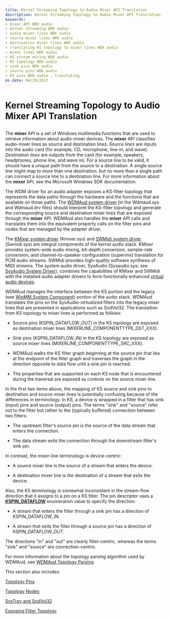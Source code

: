 ```yaml
---
title: Kernel Streaming Topology to Audio Mixer API Translation
description: Kernel Streaming Topology to Audio Mixer API Translation
keywords:
- mixer API WDK audio
- kernel streaming WDK audio
- audio mixer lines WDK audio
- source mixer lines WDK audio
- destination mixer lines WDK audio
- translating KS topology to mixer lines WDK audio
- mixer lines WDK audio
- KS stream mixing WDK audio
- KS topology WDK audio
- sink pins WDK audio
- source pins WDK audio
- KS pins WDK audio , translating
ms.date: 04/20/2017
---
```


# Kernel Streaming Topology to Audio Mixer API Translation


## <span id="kernel_streaming_topology_to_audio_mixer_api_translation"></span><span id="KERNEL_STREAMING_TOPOLOGY_TO_AUDIO_MIXER_API_TRANSLATION"></span>


The **mixer** API is a set of Windows multimedia functions that are used to retrieve information about audio-mixer devices. The **mixer** API classifies audio-mixer lines as source and destination lines. *Source lines* are inputs into the audio card (for example, CD, microphone, line-in, and wave). *Destination lines* are outputs from the card (for example, speakers, headphones, phone line, and wave in). For a source line to be valid, it should have a unique path from the source to a destination. A single source line might map to more than one destination, but no more than a single path can connect a source line to a destination line. For more information about the **mixer** API, see the Microsoft Windows SDK documentation.

The WDM driver for an audio adapter exposes a KS-filter topology that represents the data paths through the hardware and the functions that are available on those paths. The [WDMAud system driver](user-mode-wdm-audio-components.md#wdmaud_system_driver) (in the Wdmaud.sys and Wdmaud.drv files) should interpret the KS-filter topology and generate the corresponding source and destination mixer lines that are exposed through the **mixer** API. WDMAud also handles the **mixer** API calls and translates them into the equivalent property calls on the filter pins and nodes that are managed by the adapter driver.

The [KMixer system driver](kernel-mode-wdm-audio-components.md#kmixer_system_driver) (Kmixer.sys) and [SWMidi system driver](kernel-mode-wdm-audio-components.md#swmidi_system_driver) (Swmidi.sys) are integral components of the kernel audio stack. KMixer provides system-wide audio mixing, bit-depth conversion, sample-rate conversion, and channel-to-speaker configuration (supermix) translation for PCM audio streams. SWMidi provides high-quality software synthesis of MIDI streams. The system audio driver, SysAudio (Sysaudio.sys; see [SysAudio System Driver](kernel-mode-wdm-audio-components.md#sysaudio_system_driver)), combines the capabilities of KMixer and SWMidi with the installed audio adapter drivers to form functionally enhanced [virtual audio devices](virtual-audio-devices.md).

WDMAud manages the interface between the KS portion and the legacy (see [WinMM System Component](user-mode-wdm-audio-components.md#winmm_system_component)) portion of the audio stack. WDMAud translates the pins on the SysAudio-virtualized filters into the legacy mixer lines that are presented in applications such as SndVol32. The translation from KS topology to mixer lines is performed as follows:

-   Source pins (KSPIN\_DATAFLOW\_OUT) in the KS topology are exposed as destination mixer lines (MIXERLINE\_COMPONENTTYPE\_DST\_*XXX*).

-   Sink pins (KSPIN\_DATAFLOW\_IN) in the KS topology are exposed as source mixer lines (MIXERLINE\_COMPONENTTYPE\_SRC\_*XXX*).

-   WDMAud walks the KS filter graph beginning at the source pin that lies at the endpoint of the filter graph and traverses the graph in the direction opposite to data flow until a sink pin is reached.

-   The properties that are supported on each KS node that is encountered during the traversal are exposed as controls on the source mixer line.

In the first two items above, the mapping of KS source and sink pins to destination and source mixer lines is potentially confusing because of the differences in terminology. In KS, a device is wrapped in a filter that has sink (input) pins and source (output) pins. The terms "sink" and "source" refer not to the filter but rather to the (typically buffered) connection between two filters:

-   The upstream filter's source pin is the source of the data stream that enters the connection.

-   The data stream exits the connection through the downstream filter's sink pin.

In contrast, the mixer-line terminology is device-centric:

-   A source mixer line is the source of a stream that enters the device.

-   A destination mixer line is the destination of a stream that exits the device.

Also, the KS terminology is somewhat inconsistent in the stream-flow direction that it assigns to a pin on a KS filter. The pin descriptor uses a [**KSPIN\_DATAFLOW**](/windows-hardware/drivers/ddi/ks/ne-ks-kspin_dataflow) enumeration value to specify the direction:

-   A stream that enters the filter through a sink pin has a direction of KSPIN\_DATAFLOW\_IN.

-   A stream that exits the filter through a source pin has a direction of KSPIN\_DATAFLOW\_OUT.

The directions "in" and "out" are clearly filter-centric, whereas the terms "sink" and "source" are connection-centric.

For more information about the topology parsing algorithm used by WDMAud, see [WDMAud Topology Parsing](wdmaud-topology-parsing.md).

This section also includes:

[Topology Pins](topology-pins.md)

[Topology Nodes](topology-nodes.md)

[SysTray and SndVol32](systray-and-sndvol32.md)

[Exposing Filter Topology](exposing-filter-topology.md)

 


